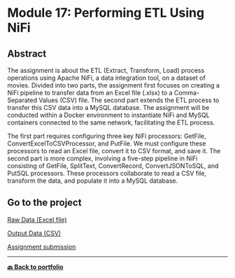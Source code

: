 # Module 17: Performing ETL Using NiFi
## Abstract
The assignment is about the ETL (Extract, Transform, Load) process operations using Apache NiFi, a data integration tool, on a dataset of movies. Divided into two parts, the assignment first focuses on creating a NiFi pipeline to transfer data from an Excel file (.xlsx) to a Comma-Separated Values (CSV) file. The second part extends the ETL process to transfer this CSV data into a MySQL database. The assignment will be conducted within a Docker environment to instantiate NiFi and MySQL containers connected to the same network, facilitating the ETL process.

The first part requires configuring three key NiFi processors: GetFile, ConvertExcelToCSVProcessor, and PutFile. We must configure these processors to read an Excel file, convert it to CSV format, and save it. The second part is more complex, involving a five-step pipeline in NiFi consisting of GetFile, SplitText, ConvertRecord, ConvertJSONToSQL, and PutSQL processors. These processors collaborate to read a CSV file, transform the data, and populate it into a MySQL database.

## Go to the project

[Raw Data (Excel file)](movies.xlsx)

[Output Data (CSV)](movies.csv)

[Assignment submission](assignment_submission.md)

---
**[🔙 Back to portfolio](https://nicolagg.github.io/)**

